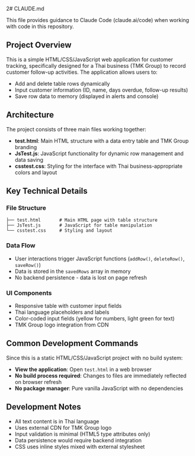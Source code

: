 2# CLAUDE.md

This file provides guidance to Claude Code (claude.ai/code) when working with code in this repository.

## Project Overview

This is a simple HTML/CSS/JavaScript web application for customer tracking, specifically designed for a Thai business (TMK Group) to record customer follow-up activities. The application allows users to:

- Add and delete table rows dynamically
- Input customer information (ID, name, days overdue, follow-up results)
- Save row data to memory (displayed in alerts and console)

## Architecture

The project consists of three main files working together:

- **test.html**: Main HTML structure with a data entry table and TMK Group branding
- **JsTest.js**: JavaScript functionality for dynamic row management and data saving
- **csstest.css**: Styling for the interface with Thai business-appropriate colors and layout

## Key Technical Details

### File Structure
```
├── test.html       # Main HTML page with table structure
├── JsTest.js       # JavaScript for table manipulation
└── csstest.css     # Styling and layout
```

### Data Flow
- User interactions trigger JavaScript functions (`addRow()`, `deleteRow()`, `saveRow()`)
- Data is stored in the `savedRows` array in memory
- No backend persistence - data is lost on page refresh

### UI Components
- Responsive table with customer input fields
- Thai language placeholders and labels
- Color-coded input fields (yellow for numbers, light green for text)
- TMK Group logo integration from CDN

## Common Development Commands

Since this is a static HTML/CSS/JavaScript project with no build system:

- **View the application**: Open `test.html` in a web browser
- **No build process required**: Changes to files are immediately reflected on browser refresh
- **No package manager**: Pure vanilla JavaScript with no dependencies

## Development Notes

- All text content is in Thai language
- Uses external CDN for TMK Group logo
- Input validation is minimal (HTML5 type attributes only)
- Data persistence would require backend integration
- CSS uses inline styles mixed with external stylesheet